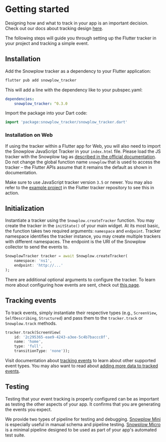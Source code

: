 # Getting started

Designing how and what to track in your app is an important decision. Check out our docs about tracking design [here](https://docs.snowplow.io/docs/understanding-tracking-design/introduction-to-tracking-design/).

The following steps will guide you through setting up the Flutter tracker in your project and tracking a simple event.

## Installation

Add the Snowplow tracker as a dependency to your Flutter application:

```bash
flutter pub add snowplow_tracker
```

This will add a line with the dependency like to your pubspec.yaml:

```yml
dependencies:
    snowplow_tracker: ^0.3.0
```

Import the package into your Dart code:

```dart
import 'package:snowplow_tracker/snowplow_tracker.dart'
```

### Installation on Web

If using the tracker within a Flutter app for Web, you will also need to import the Snowplow JavaScript Tracker in your `index.html` file. Please load the JS tracker with the Snowplow tag as [described in the official documentation](https://docs.snowplow.io/docs/collecting-data/collecting-from-own-applications/javascript-trackers/javascript-tracker/javascript-tracker-v3/tracker-setup/loading/). Do not change the global function name `snowplow` that is used to access the tracker – the Flutter APIs assume that it remains the default as shown in documentation.

Make sure to use JavaScript tracker version `3.5` or newer. You may also refer to the [example project](https://github.com/snowplow-incubator/snowplow-flutter-tracker/tree/main/example) in the Flutter tracker repository to see this in action.

## Initialization

Instantiate a tracker using the `Snowplow.createTracker` function.
You may create the tracker in the `initState()` of your main widget.
At its most basic, the function takes two required arguments: `namespace` and `endpoint`.
Tracker namespace identifies the tracker instance, you may create multiple trackers with different namespaces.
The endpoint is the URI of the Snowplow collector to send the events to.

```dart
SnowplowTracker tracker = await Snowplow.createTracker(
    namespace: 'ns1',
    endpoint: 'http://...'
);
```

There are additional optional arguments to configure the tracker. To learn more about configuring how events are sent, check out [this page](02-configuration.md).

## Tracking events

To track events, simply instantiate their respective types (e.g., `ScreenView`, `SelfDescribing`, `Structured`) and pass them to the `tracker.track` or `Snowplow.track` methods.

```dart
tracker.track(ScreenView(
    id: '2c295365-eae9-4243-a3ee-5c4b7baccc8f',
    name: 'home',
    type: 'full',
    transitionType: 'none'));
```

Visit documentation about [tracking events](03-tracking-events.md) to learn about other supported event types. You may also want to read about [adding more data to tracked events](04-adding-data.md).

## Testing

Testing that your event tracking is properly configured can be as important as testing the other aspects of your app. It confirms that you are generating the events you expect.

We provide two types of pipeline for testing and debugging. [Snowplow Mini](https://docs.snowplow.io/docs/understanding-your-pipeline/what-is-snowplow-mini/) is especially useful in manual schema and pipeline testing. [Snowplow Micro](https://docs.snowplow.io/docs/understanding-your-pipeline/what-is-snowplow-micro/) is a minimal pipeline designed to be used as part of your app's automated test suite.
